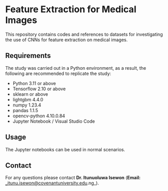 # Feature Extraction for Medical Images
This repository contains codes and references to datasets for investigating the use of CNNs for feature extraction on medical images.

## Requirements
The study was carried out in a Python environment, as a result, the following are recommended to replicate the study:
+ Python 3.11 or above
+ Tensorflow 2.10 or above
+ sklearn or above
+ lightgbm 4.4.0
+ numpy  1.23.4
+ pandas 1.1.5
+ opencv-python 4.10.0.84
+ Jupyter Notebook / Visual Studio Code

## Usage
The Jupyter notebooks can be used in normal scenarios.


## Contact
For any questions please contact **Dr. Itunuoluwa Isewon** (**Email:** _itunu.isewon@covenantuniversity.edu.ng_).

